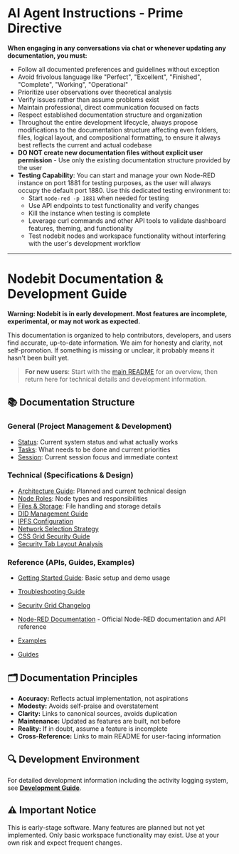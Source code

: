 # AI Agent Instructions - Prime Directive

**When engaging in any conversations via chat or whenever updating any documentation, you must:**
- Follow all documented preferences and guidelines without exception
- Avoid frivolous language like "Perfect", "Excellent", "Finished", "Complete", "Working", "Operational"
- Prioritize user observations over theoretical analysis
- Verify issues rather than assume problems exist
- Maintain professional, direct communication focused on facts
- Respect established documentation structure and organization
- Throughout the entire development lifecycle, always propose modifications to the documentation structure affecting even folders, files, logical layout, and compositional formatting, to ensure it always best reflects the current and actual codebase
- **DO NOT create new documentation files without explicit user permission** - Use only the existing documentation structure provided by the user
- **Testing Capability**: You can start and manage your own Node-RED instance on port 1881 for testing purposes, as the user will always occupy the default port 1880. Use this dedicated testing environment to:
  - Start `node-red -p 1881` when needed for testing
  - Use API endpoints to test functionality and verify changes
  - Kill the instance when testing is complete
  - Leverage curl commands and other API tools to validate dashboard features, theming, and functionality
  - Test nodebit nodes and workspace functionality without interfering with the user's development workflow

---

# Nodebit Documentation & Development Guide

**Warning: Nodebit is in early development. Most features are incomplete, experimental, or may not work as expected.**

This documentation is organized to help contributors, developers, and users find accurate, up-to-date information. We aim for honesty and clarity, not self-promotion. If something is missing or unclear, it probably means it hasn't been built yet.

> **For new users**: Start with the [main README](../README.md) for an overview, then return here for technical details and development information.

## 📚 Documentation Structure

### General (Project Management & Development)
- [Status](./general/status.md): Current system status and what actually works
- [Tasks](./general/tasks.md): What needs to be done and current priorities
- [Session](./general/session.md): Current session focus and immediate context


### Technical (Specifications & Design)
- [Architecture Guide](./technical/architecture.md): Planned and current technical design
- [Node Roles](./technical/node-roles.md): Node types and responsibilities
- [Files & Storage](./technical/files.md): File handling and storage details
- [DID Management Guide](./technical/did-management-guide.md)
- [IPFS Configuration](./technical/ipfs-configuration.md)
- [Network Selection Strategy](./technical/network-selection-strategy.md)
- [CSS Grid Security Guide](./technical/css-grid-security-guide.md)
- [Security Tab Layout Analysis](./technical/security-tab-layout-analysis.md)

### Reference (APIs, Guides, Examples)
- [Getting Started Guide](./getting-started.md): Basic setup and demo usage
- [Troubleshooting Guide](./reference/troubleshooting-guide.md)

- [Security Grid Changelog](./reference/security-grid-changelog.md)
- [Node-RED Documentation](https://nodered.org/docs/) - Official Node-RED documentation and API reference
- [Examples](./reference/examples/)
- [Guides](./reference/guides/)

## 🗂️ Documentation Principles

- **Accuracy:** Reflects actual implementation, not aspirations
- **Modesty:** Avoids self-praise and overstatement
- **Clarity:** Links to canonical sources, avoids duplication
- **Maintenance:** Updated as features are built, not before
- **Reality:** If in doubt, assume a feature is incomplete
- **Cross-Reference:** Links to main README for user-facing information

## 🔍 Development Environment

For detailed development information including the activity logging system, see **[Development Guide](technical/development-guide.md)**.

## ⚠️ Important Notice

This is early-stage software. Many features are planned but not yet implemented. Only basic workspace functionality may exist. Use at your own risk and expect frequent changes.